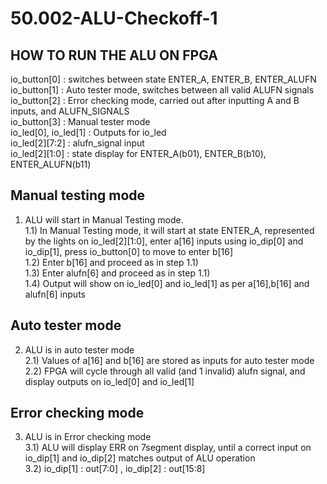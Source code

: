 # 50.002-ALU-Checkoff-1
## HOW TO RUN THE ALU ON FPGA 

io_button[0] : switches between state ENTER_A, ENTER_B, ENTER_ALUFN <br />
io_button[1] : Auto tester mode, switches between all valid ALUFN signals <br /> 
io_button[2] : Error checking mode, carried out after inputting A and B inputs, and ALUFN_SIGNALS <br />
io_button[3] : Manual tester mode <br />
io_led[0], io_led[1] : Outputs for io_led <br />
io_led[2][7:2] : alufn_signal input <br />
io_led[2][1:0] : state display for ENTER_A(b01), ENTER_B(b10), ENTER_ALUFN(b11) <br />


## Manual testing mode
 1) ALU will start in Manual Testing mode. <br />
1.1) In Manual Testing mode, it will start at state ENTER_A, represented by the lights on io_led[2][1:0], enter a[16] inputs using io_dip[0] and io_dip[1], press io_button[0] 
to move to enter b[16] <br />
1.2) Enter b[16] and proceed as in step 1.1) <br />
1.3) Enter alufn[6] and proceed as in step 1.1) <br />
1.4) Output will show on io_led[0] and io_led[1] as per a[16],b[16] and alufn[6] inputs <br />


## Auto tester mode
2) ALU is in auto tester mode <br />
2.1) Values of a[16] and b[16] are stored as inputs for auto tester mode <br />
2.2) FPGA will cycle through all valid (and 1 invalid) alufn signal, and display outputs on io_led[0] and io_led[1] <br />


## Error checking mode
3) ALU is in Error checking mode <br />
3.1) ALU will display ERR on 7segment display, until a correct input on io_dip[1] and io_dip[2] matches output of ALU operation <br />
3.2) io_dip[1] : out[7:0] , io_dip[2] : out[15:8] <br />
